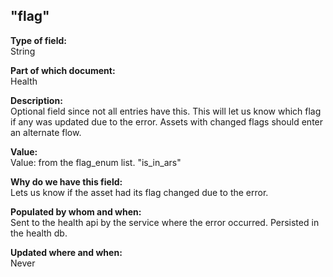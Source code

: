 ## "flag"

**Type of field:**  
String  

**Part of which document:**  
Health

**Description:**  
Optional field since not all entries have this. This will let us know which flag if any was updated due to the error. Assets with changed flags should enter an alternate flow.

**Value:**  
Value: from the flag_enum list. "is_in_ars"

**Why do we have this field:**  
Lets us know if the asset had its flag changed due to the error.   

**Populated by whom and when:**  
Sent to the health api by the service where the error occurred. Persisted in the health db. 

**Updated where and when:**  
Never
